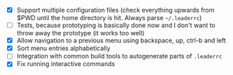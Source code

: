 - [x] Support multiple configuration files (check everything upwards from $PWD until the home directory is hit.  Always parse `~/.leaderrc`)
- [ ] Tests, because prototyping is basically done now and I don't want to throw away the prototype (it works too well)
- [x] Allow navigation to a previous menu using backspace, up, ctrl-b and left
- [x] Sort menu entries alphabetically
- [ ] Integration with common build tools to autogenerate parts of `.leaderrc`
- [x] Fix running interactive commands
